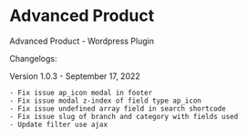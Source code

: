 # Advanced Product
Advanced Product - Wordpress Plugin

Changelogs:

Version 1.0.3 - September 17, 2022

    - Fix issue ap_icon modal in footer
    - Fix issue modal z-index of field type ap_icon
    - Fix issue undefined array field in search shortcode
    - Fix issue slug of branch and category with fields used
    - Update filter use ajax